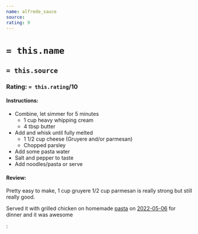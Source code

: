 ```yaml
---
name: alfredo_sauce
source: 
rating: 9
---
```

# `= this.name`
## `= this.source`
### Rating: `= this.rating`/10

#### Instructions:
- Combine, let simmer for 5 minutes
	- 1 cup heavy whipping cream
	- 4 tbsp butter
- Add and whisk until fully melted
	- 1 1/2 cup cheese (Gruyere and/or parmesan)
	- Chopped parsley
- Add some pasta water
- Salt and pepper to taste
- Add noodles/pasta or serve


#### Review:
Pretty easy to make, 1 cup gruyere 1/2 cup parmesan is really strong but still really good.

Served it with grilled chicken on homemade [pasta](pasta.md) on [2022-05-06](../../Daily_Notes/2022-05-06.md) for dinner and it was awesome

:
  